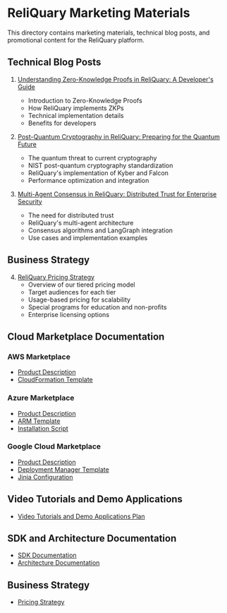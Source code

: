 # ReliQuary Marketing Materials

This directory contains marketing materials, technical blog posts, and promotional content for the ReliQuary platform.

## Technical Blog Posts

1. [Understanding Zero-Knowledge Proofs in ReliQuary: A Developer's Guide](blog-post-1.md)

   - Introduction to Zero-Knowledge Proofs
   - How ReliQuary implements ZKPs
   - Technical implementation details
   - Benefits for developers

2. [Post-Quantum Cryptography in ReliQuary: Preparing for the Quantum Future](blog-post-2.md)

   - The quantum threat to current cryptography
   - NIST post-quantum cryptography standardization
   - ReliQuary's implementation of Kyber and Falcon
   - Performance optimization and integration

3. [Multi-Agent Consensus in ReliQuary: Distributed Trust for Enterprise Security](blog-post-3.md)
   - The need for distributed trust
   - ReliQuary's multi-agent architecture
   - Consensus algorithms and LangGraph integration
   - Use cases and implementation examples

## Business Strategy

4. [ReliQuary Pricing Strategy](pricing-strategy.md)
   - Overview of our tiered pricing model
   - Target audiences for each tier
   - Usage-based pricing for scalability
   - Special programs for education and non-profits
   - Enterprise licensing options

## Cloud Marketplace Documentation

### AWS Marketplace

- [Product Description](../aws-marketplace/product-description.md)
- [CloudFormation Template](../aws-marketplace/cloudformation.yaml)

### Azure Marketplace

- [Product Description](../azure-marketplace/product-description.md)
- [ARM Template](../azure-marketplace/azuredeploy.json)
- [Installation Script](../azure-marketplace/azure-install.sh)

### Google Cloud Marketplace

- [Product Description](../gcp-marketplace/product-description.md)
- [Deployment Manager Template](../gcp-marketplace/deployment-manager.yaml)
- [Jinja Configuration](../gcp-marketplace/reliquary.jinja)

## Video Tutorials and Demo Applications

- [Video Tutorials and Demo Applications Plan](../VIDEO_TUTORIALS_DEMOS.md)

## SDK and Architecture Documentation

- [SDK Documentation](../SDK_DOCUMENTATION.md)
- [Architecture Documentation](../ARCHITECTURE_DOCUMENTATION.md)

## Business Strategy

- [Pricing Strategy](pricing-strategy.md)
